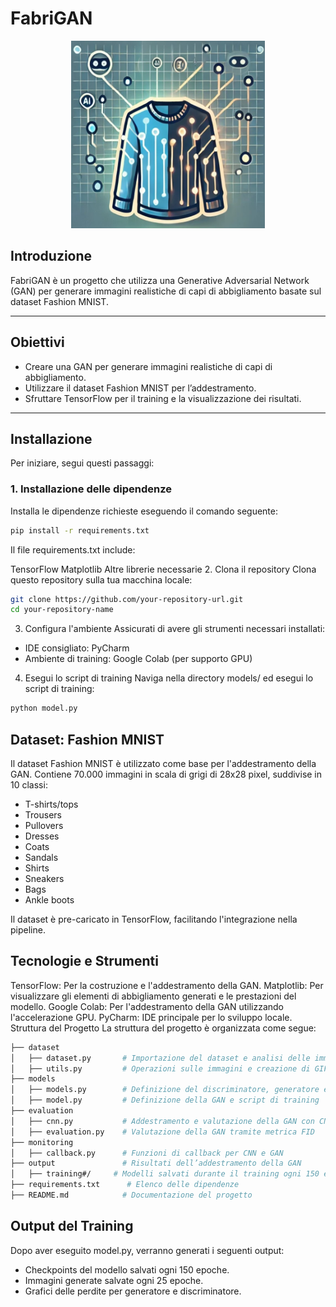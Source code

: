 # FabriGAN

<div align="center">
  <img src="immagine.jpg" alt="Descrizione dell'immagine" width="310" height="300">
</div>

## Introduzione
FabriGAN è un progetto che utilizza una Generative Adversarial Network (GAN) per generare immagini realistiche di capi di abbigliamento basate sul dataset Fashion MNIST.

---

## Obiettivi
- Creare una GAN per generare immagini realistiche di capi di abbigliamento.
- Utilizzare il dataset Fashion MNIST per l’addestramento.
- Sfruttare TensorFlow per il training e la visualizzazione dei risultati.

---

## Installazione

Per iniziare, segui questi passaggi:

### 1. Installazione delle dipendenze

Installa le dipendenze richieste eseguendo il comando seguente:

```bash
pip install -r requirements.txt
```

Il file requirements.txt include:

TensorFlow
Matplotlib
Altre librerie necessarie
2. Clona il repository
Clona questo repository sulla tua macchina locale:

```bash
git clone https://github.com/your-repository-url.git
cd your-repository-name
```

3. Configura l'ambiente
Assicurati di avere gli strumenti necessari installati:

- IDE consigliato: PyCharm
- Ambiente di training: Google Colab (per supporto GPU)
4. Esegui lo script di training
Naviga nella directory models/ ed esegui lo script di training:

```bash
python model.py
```

## Dataset: Fashion MNIST
Il dataset Fashion MNIST è utilizzato come base per l'addestramento della GAN. Contiene 70.000 immagini in scala di grigi di 28x28 pixel, suddivise in 10 classi:

- T-shirts/tops
- Trousers
- Pullovers
- Dresses
- Coats
- Sandals
- Shirts
- Sneakers
- Bags
- Ankle boots


Il dataset è pre-caricato in TensorFlow, facilitando l'integrazione nella pipeline.

## Tecnologie e Strumenti
TensorFlow: Per la costruzione e l'addestramento della GAN.
Matplotlib: Per visualizzare gli elementi di abbigliamento generati e le prestazioni del modello.
Google Colab: Per l'addestramento della GAN utilizzando l'accelerazione GPU.
PyCharm: IDE principale per lo sviluppo locale.
Struttura del Progetto
La struttura del progetto è organizzata come segue:

```bash
├── dataset
│   ├── dataset.py       # Importazione del dataset e analisi delle immagini
│   ├── utils.py         # Operazioni sulle immagini e creazione di GIF per le epoche
├── models
│   ├── models.py        # Definizione del discriminatore, generatore e CNN
│   ├── model.py         # Definizione della GAN e script di training
├── evaluation
│   ├── cnn.py           # Addestramento e valutazione della GAN con CNN
│   ├── evaluation.py    # Valutazione della GAN tramite metrica FID
├── monitoring
│   ├── callback.py      # Funzioni di callback per CNN e GAN
├── output               # Risultati dell’addestramento della GAN
│   ├── training#/     # Modelli salvati durante il training ogni 150 epoche
├── requirements.txt      # Elenco delle dipendenze
├── README.md            # Documentazione del progetto
```
## Output del Training
Dopo aver eseguito model.py, verranno generati i seguenti output:

- Checkpoints del modello salvati ogni 150 epoche.
- Immagini generate salvate ogni 25 epoche.
- Grafici delle perdite per generatore e discriminatore.